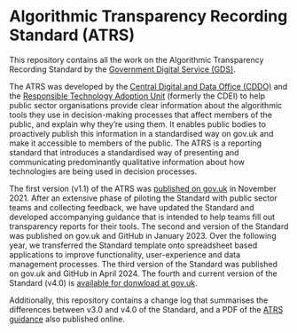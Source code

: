 # Algorithmic Transparency Recording Standard (ATRS)

This repository contains all the work on the Algorithmic Transparency Recording Standard by the [Government Digital Service (GDS)](https://www.gov.uk/government/organisations/government-digital-service).

The ATRS was developed by the [Central Digital and Data Office (CDDO)](https://www.gov.uk/government/organisations/central-digital-and-data-office) and the [Responsible Technology Adoption Unit](https://www.gov.uk/government/organisations/centre-for-data-ethics-and-innovation) (formerly the CDEI) to help public sector organisations provide clear information about the algorithmic tools they use in decision-making processes that affect members of the public, and explain why they’re using them. It enables public bodies to proactively publish this information in a standardised way on gov.uk and make it accessible to members of the public. The ATRS is a reporting standard that introduces a standardised way of presenting and communicating predominantly qualitative information about how technologies are being used in decision processes.

The first version (v1.1) of the ATRS was [published on gov.uk](https://www.gov.uk/government/publications/algorithmic-transparency-data-standard) in November 2021. After an extensive phase of piloting the Standard with public sector teams and collecting feedback, we have updated the Standard and developed accompanying guidance that is intended to help teams fill out transparency reports for their tools. The second and version of the Standard was published on gov.uk and GitHub in January 2023. Over the following year, we transferred the Standard template onto spreadsheet based applications to improve functionality, user-experience and data management processes. The third version of the Standard was published on gov.uk and GitHub in April 2024. The fourth and current version of the Standard (v4.0) is [available for donwload at gov.uk](https://www.gov.uk/government/collections/algorithmic-transparency-recording-standard-hub#:~:text=The%20Algorithmic%20Transparency%20Recording%20Standard,how%20algorithmic%20tools%20support%20decisions.).

Additionally, this repository contains a change log that summarises the differences between v3.0 and v4.0 of the Standard, and a PDF of the [ATRS guidance](https://www.gov.uk/government/publications/guidance-for-organisations-using-the-algorithmic-transparency-recording-standard) also published online. 
